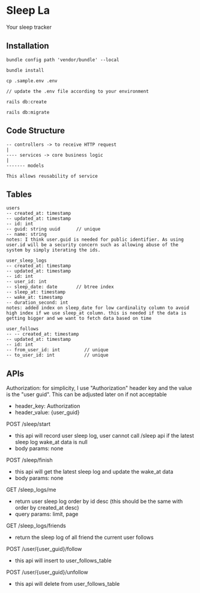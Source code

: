 # Sleep La

Your sleep tracker

## Installation

```
bundle config path 'vendor/bundle' --local

bundle install

cp .sample.env .env

// update the .env file according to your environment

rails db:create

rails db:migrate
```

## Code Structure

```
-- controllers -> to receive HTTP request
|
---- services -> core business logic
|
------- models

This allows reusability of service
```

## Tables

```
users
-- created_at: timestamp
-- updated_at: timestamp
-- id: int
-- guid: string uuid      // unique
-- name: string
notes: I think user.guid is needed for public identifier. As using user.id will be a security concern such as allowing abuse of the system by simply iterating the ids.

user_sleep_logs
-- created_at: timestamp
-- updated_at: timestamp
-- id: int
-- user_id: int
-- sleep_date: date       // btree index
-- sleep_at: timestamp
-- wake_at: timestamp
-- duration_second: int
notes: added index on sleep_date for low cardinality column to avoid high index if we use sleep_at column. this is needed if the data is getting bigger and we want to fetch data based on time

user_follows
-- -- created_at: timestamp
-- updated_at: timestamp
-- id: int
-- from_user_id: int         // unique
-- to_user_id: int           // unique
```

## APIs

Authorization: for simplicity, I use "Authorization" header key and the value is the "user guid". This can be adjusted later on if not acceptable
- header_key: Authorization
- header_value: {user_guid}

POST /sleep/start
- this api will record user sleep log, user cannot call /sleep api if the latest sleep log wake_at data is null
- body params: none

POST /sleep/finish
- this api will get the latest sleep log and update the wake_at data
- body params: none

GET /sleep_logs/me
- return user sleep log order by id desc (this should be the same with order by created_at desc)
- query params: limit, page

GET /sleep_logs/friends
- return the sleep log of all friend the current user follows

POST /user/{user_guid}/follow
- this api will insert to user_follows_table

POST /user/{user_guid}/unfollow
- this api will delete from user_follows_table
